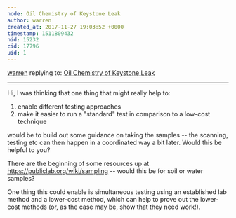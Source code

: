 ```yaml
---
node: Oil Chemistry of Keystone Leak
author: warren
created_at: 2017-11-27 19:03:52 +0000
timestamp: 1511809432
nid: 15232
cid: 17796
uid: 1
---
```




[warren](../profile/warren) replying to: [Oil Chemistry of Keystone Leak](../notes/kayaerbil/11-23-2017/oil-chemistry-of-keystone-leak)

----
Hi, I was thinking that one thing that might really help to:

1. enable different testing approaches
2. make it easier to run a "standard" test in comparison to a low-cost technique

would be to build out some guidance on taking the samples -- the scanning, testing etc can then happen in a coordinated way a bit later. Would this be helpful to you? 

There are the beginning of some resources up at https://publiclab.org/wiki/sampling -- would this be for soil or water samples? 

One thing this could enable is simultaneous testing using an established lab method and a lower-cost method, which can help to prove out the lower-cost methods (or, as the case may be, show that they need work!). 